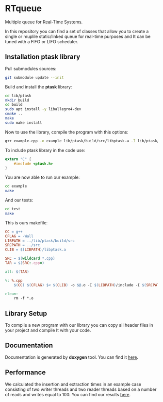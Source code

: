 # RTqueue
Multiple queue for Real-Time Systems.

In this repository you can find a set of classes that allow you to create a single or muplile static/linked queue for real-time purposes and It can be tuned with a FIFO or LIFO scheduler.

## Installation ptask library

Pull submodules sources:

```bash
git submodule update --init
```

Build and install the **ptask** library:

```bash
cd lib/ptask
mkdir build
cd build
sudo apt install -y liballegro4-dev
cmake ..
make
sudo make install
```

Now to use the library, compile the program with this options:

```bash
g++ example.cpp -o example lib/ptask/build/src/libptask.a -I lib/ptask/build/src/include -l pthread
```

To include ptask library in the code use:

```c
extern "C" {
    #include <ptask.h>
}
```

You are now able to run our example:

```bash
cd example
make
```

And our tests:

```bash
cd test
make
```

This is ours makefile:

```makefile
CC = g++
CFLAG = -Wall
LIBPATH = ../lib/ptask/build/src
SRCPATH = ../src
CLIB = $(LIBPATH)/libptask.a

SRC = $(wildcard *.cpp)
TAR = $(SRC:.cpp=)

all: $(TAR)

%: %.cpp
	$(CC) $(CFLAG) $< $(CLIB) -o $@.o -I $(LIBPATH)/include -I $(SRCPATH) -l pthread

clean:
	rm -f *.o
```

## Library Setup

To compile a new program with our library you can copy all header files in your project and compile It with your code.

## Documentation

Documentation is generated by **doxygen** tool. You can find it [here](doc).

## Performance 

We calculated the insertion and extraction times in an example case consisting of two writer threads and two reader threads based on a number of reads and writes equal to 100. You can find our results [here](test/times/).
